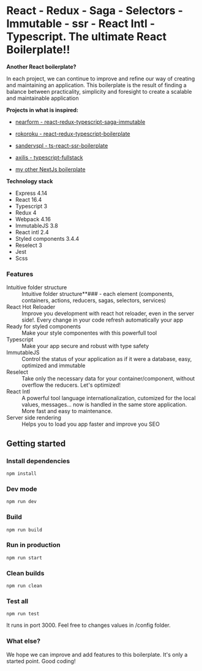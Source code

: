 # React - Redux - Saga - Selectors -Immutable - ssr - React Intl - Typescript. The ultimate React Boilerplate!!

**Another React boilerplate?**

In each project, we can continue to improve and refine our way of creating and maintaining an application. This boilerplate is the result of finding a balance between practicality, simplicity and foresight to create a scalable and maintainable application

**Projects in what is inspired:**

- [nearform - react-redux-typescript-saga-immutable](https://github.com/nearform/react-redux-typescript-saga-immutable)

- [rokoroku - react-redux-typescript-boilerplate](https://github.com/rokoroku/react-redux-typescript-boilerplate)

- [sandervspl - ts-react-ssr-boilerplate](https://github.com/sandervspl/ts-react-ssr-boilerplate)

- [axilis - typescript-fullstack](https://github.com/axilis/typescript-fullstack)

- [my other NextJs boilerplate](https://github.com/JuanRuiz-erebror/nextJs-boilerplate)



**Technology stack**

- Express 4.14
- React 16.4
- Typescript 3
- Redux 4
- Webpack 4.16
- ImmutableJS 3.8
- React intl 2.4
- Styled components 3.4.4
- Reselect 3
- Jest
- Scss

### Features
<dl>
  <dt>Intuitive folder structure</dt>
  <dd>
    Intuitive folder structure**### - each element (components, containers, actions, reducers, sagas, selectors, services)
  </dd>

  <dt>React Hot Reloader</dt>
  <dd>
    Improve you development with react hot reloader, even in the server side!. Every change in your code refresh automatically your app
  </dd>

  <dt>Ready for styled components</dt>
  <dd>
    Make your style componentes with this powerfull tool
  </dd>

  <dt>Typescript</dt>
  <dd>
    Make your app secure and robust with type safety
  </dd>

  <dt>ImmutableJS</dt>
  <dd>
    Control the status of your application as if it were a database, easy, optimized and immutable
  </dd>

  <dt>Reselect</dt>
  <dd>
    Take only the necessary data for your container/component, without overflow the reducers. Let's optimized!
  </dd>

  <dt>React Intl</dt>
  <dd>
    A powerful tool language internationalization, cutomized for the local values, messages... now is handled in the same store application. More fast and easy to maintenance.
  </dd>

  <dt>Server side rendering</dt>
  <dd>
    Helps you to load you app faster and improve you SEO
  </dd>


</dl>


## Getting started

### Install dependencies
```
npm install
```

### Dev mode
```
npm run dev
```

### Build
```
npm run build
```

### Run in production
```
npm run start
```

### Clean builds
```
npm run clean
```

### Test all
```
npm run test
```

It runs in port 3000. Feel free to changes values in /config folder.

### What else?

We hope we can improve and add features to this boilerplate. It's only a started point. Good coding!
